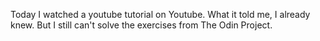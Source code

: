 Today I watched a youtube tutorial on Youtube. What it told me, I already knew.
But I still can't solve the exercises from The Odin Project.